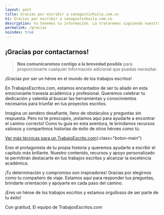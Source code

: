 ```yaml
---
layout: post
title: Gracias por escribir a sanagustinhuila.com.co
h1: Gracias por escribir a sanagustinhuila.com.co
description: Ya tenemos tu información. La trataremos siguiendo nuestra política de privacidad. Te escribiremos prontamente.
permalink: /gracias
noindex: true
---
```

## ¡Gracias por contactarnos!

>**Nos comunicaremos contigo a la brevedad posible** para proporcionarte cualquier información adicional que puedas necesitar.

¡Gracias por ser un héroe en el mundo de los trabajos escritos!

En TrabajosEscritos.com, estamos encantados de ser tu aliado en esta emocionante travesía académica y profesional. Queremos celebrar tu dedicación y valentía al buscar las herramientas y conocimientos necesarios para triunfar en tus proyectos escritos.

Imagina un sendero desafiante, lleno de obstáculos y preguntas sin respuesta. Pero no te preocupes, ¡estamos aquí para ayudarte a encontrar el camino correcto! Como tu guía en esta aventura, te brindamos recursos valiosos y compartimos historias de éxito de otros héroes como tú.

[Ver más técnicas para un TrabajoEscrito.com](/){:class="boton-main"}

Eres el protagonista de tu propia historia y queremos ayudarte a escribir el capítulo más brillante. Nuestro contenido, recursos y apoyo personalizado te permitirán destacarte en tus trabajos escritos y alcanzar la excelencia académica.

¡Tu determinación y compromiso son inspiradores! Gracias por elegirnos como tu compañero de viaje. Estamos aquí para responder tus preguntas, brindarte orientación y apoyarte en cada paso del camino.

¡Eres un héroe de los trabajos escritos y estamos orgullosos de ser parte de tu éxito!

Con gratitud,
El equipo de TrabajosEscritos.com